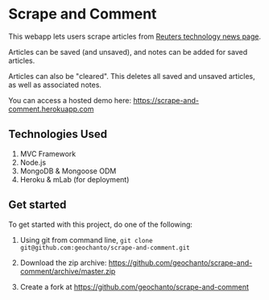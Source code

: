 # Scrape and Comment
This webapp lets users scrape articles from [Reuters technology news page](https://www.reuters.com/news/archive/technologyNews).

Articles can be saved (and unsaved), and notes can be added for saved articles.

Articles can also be "cleared". This deletes all saved and unsaved articles, as well as associated notes.

You can access a hosted demo here: <a target="_blank" href="https://scrape-and-comment.herokuapp.com">https://scrape-and-comment.herokuapp.com</a>

## Technologies Used
1. MVC Framework
2. Node.js
3. MongoDB & Mongoose ODM
4. Heroku & mLab (for deployment)

## Get started
To get started with this project, do one of the following:

1. Using git from command line, `git clone git@github.com:geochanto/scrape-and-comment.git` 

2. Download the zip archive: https://github.com/geochanto/scrape-and-comment/archive/master.zip

3. Create a fork at https://github.com/geochanto/scrape-and-comment